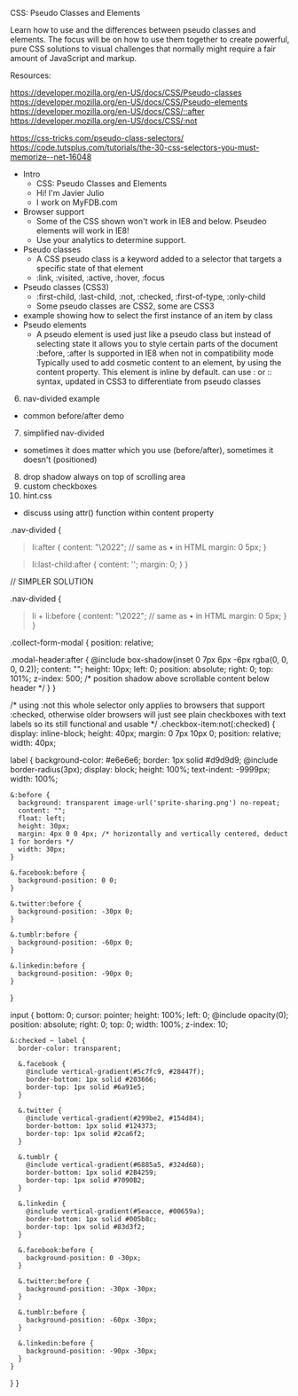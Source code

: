 CSS: Pseudo Classes and Elements

Learn how to use and the differences between pseudo classes and elements. The focus will be on how to use them together to create powerful, pure CSS solutions to visual challenges that normally might require a fair amount of JavaScript and markup.


Resources:

https://developer.mozilla.org/en-US/docs/CSS/Pseudo-classes
https://developer.mozilla.org/en-US/docs/CSS/Pseudo-elements
https://developer.mozilla.org/en-US/docs/CSS/::after
https://developer.mozilla.org/en-US/docs/CSS/:not

https://css-tricks.com/pseudo-class-selectors/
https://code.tutsplus.com/tutorials/the-30-css-selectors-you-must-memorize--net-16048


- Intro
  - CSS: Pseudo Classes and Elements
  - Hi! I'm Javier Julio
  - I work on MyFDB.com
- Browser support
  - Some of the CSS shown won't work in IE8 and below. Pseudeo elements will work in IE8!
  - Use your analytics to determine support.
- Pseudo classes
  - A CSS pseudo class is a keyword added to a selector that targets a specific state of that element
  - :link, :visited, :active, :hover, :focus
- Pseudo classes (CSS3)
  - :first-child, :last-child, :not, :checked, :first-of-type, :only-child
  -  Some pseudo classes are CSS2, some are CSS3
- example showing how to select the first instance of an item by class
- Pseudo elements
  - A pseudo element is used just like a pseudo class but instead of selecting state it allows you to style certain parts of the document
  :before, :after
  Is supported in IE8 when not in compatibility mode
  Typically used to add cosmetic content to an element, by using the content property. This element is inline by default.
  can use : or :: syntax, updated in CSS3 to differentiate from pseudo classes
6. nav-divided example
  - common before/after demo
7. simplified nav-divided
  - sometimes it does matter which you use (before/after), sometimes it doesn't (positioned)
8. drop shadow always on top of scrolling area
9. custom checkboxes
10. hint.css
  - discuss using attr() function within content property



.nav-divided {
  > li:after {
    content: "\2022"; // same as &#8226; in HTML
    margin: 0 5px;
  }

  > li:last-child:after {
    content: '';
    margin: 0;
  }
}

// SIMPLER SOLUTION

.nav-divided {
  > li + li:before {
    content: "\2022"; // same as &#8226; in HTML
    margin: 0 5px;
  }
}






.collect-form-modal {
  position: relative;

  .modal-header:after {
    @include box-shadow(inset 0 7px 6px -6px rgba(0, 0, 0, 0.2));
    content: "";
    height: 10px;
    left: 0;
    position: absolute;
    right: 0;
    top: 101%;
    z-index: 500; /* position shadow above scrollable content below header */
  }
}







/* using :not this whole selector only applies to browsers that support
   :checked, otherwise older browsers will just see plain checkboxes
   with text labels so its still functional and usable */
.checkbox-item:not(:checked) {
  display: inline-block;
  height: 40px;
  margin: 0 7px 10px 0;
  position: relative;
  width: 40px;

  label {
    background-color: #e6e6e6;
    border: 1px solid #d9d9d9;
    @include border-radius(3px);
    display: block;
    height: 100%;
    text-indent: -9999px;
    width: 100%;

    &:before {
      background: transparent image-url('sprite-sharing.png') no-repeat;
      content: "";
      float: left;
      height: 30px;
      margin: 4px 0 0 4px; /* horizontally and vertically centered, deduct 1 for borders */
      width: 30px;
    }

    &.facebook:before {
      background-position: 0 0;
    }

    &.twitter:before {
      background-position: -30px 0;
    }

    &.tumblr:before {
      background-position: -60px 0;
    }

    &.linkedin:before {
      background-position: -90px 0;
    }
  }

  input {
    bottom: 0;
    cursor: pointer;
    height: 100%;
    left: 0;
    @include opacity(0);
    position: absolute;
    right: 0;
    top: 0;
    width: 100%;
    z-index: 10;

    &:checked ~ label {
      border-color: transparent;

      &.facebook {
        @include vertical-gradient(#5c7fc9, #28447f);
        border-bottom: 1px solid #203666;
        border-top: 1px solid #6a91e5;
      }

      &.twitter {
        @include vertical-gradient(#299be2, #154d84);
        border-bottom: 1px solid #124373;
        border-top: 1px solid #2ca6f2;
      }

      &.tumblr {
        @include vertical-gradient(#6885a5, #324d68);
        border-bottom: 1px solid #2B4259;
        border-top: 1px solid #7090B2;
      }

      &.linkedin {
        @include vertical-gradient(#5eacce, #00659a);
        border-bottom: 1px solid #005b8c;
        border-top: 1px solid #83d3f2;
      }

      &.facebook:before {
        background-position: 0 -30px;
      }

      &.twitter:before {
        background-position: -30px -30px;
      }

      &.tumblr:before {
        background-position: -60px -30px;
      }

      &.linkedin:before {
        background-position: -90px -30px;
      }
    }
  }
}






